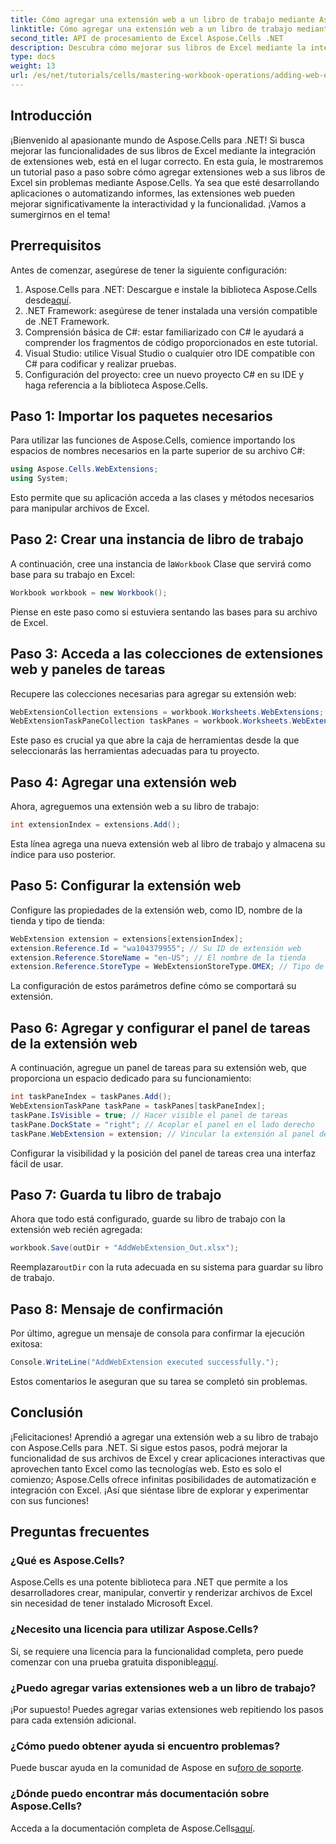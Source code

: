 ```yaml
---
title: Cómo agregar una extensión web a un libro de trabajo mediante Aspose.Cells
linktitle: Cómo agregar una extensión web a un libro de trabajo mediante Aspose.Cells
second_title: API de procesamiento de Excel Aspose.Cells .NET
description: Descubra cómo mejorar sus libros de Excel mediante la integración de extensiones web con Aspose.Cells para .NET. Este tutorial paso a paso cubre los requisitos previos y un ejemplo de código detallado.
type: docs
weight: 13
url: /es/net/tutorials/cells/mastering-workbook-operations/adding-web-extension/
---
```

## Introducción

¡Bienvenido al apasionante mundo de Aspose.Cells para .NET! Si busca mejorar las funcionalidades de sus libros de Excel mediante la integración de extensiones web, está en el lugar correcto. En esta guía, le mostraremos un tutorial paso a paso sobre cómo agregar extensiones web a sus libros de Excel sin problemas mediante Aspose.Cells. Ya sea que esté desarrollando aplicaciones o automatizando informes, las extensiones web pueden mejorar significativamente la interactividad y la funcionalidad. ¡Vamos a sumergirnos en el tema!

## Prerrequisitos

Antes de comenzar, asegúrese de tener la siguiente configuración:

1.  Aspose.Cells para .NET: Descargue e instale la biblioteca Aspose.Cells desde[aquí](https://releases.aspose.com/cells/net/).
2. .NET Framework: asegúrese de tener instalada una versión compatible de .NET Framework.
3. Comprensión básica de C#: estar familiarizado con C# le ayudará a comprender los fragmentos de código proporcionados en este tutorial.
4. Visual Studio: utilice Visual Studio o cualquier otro IDE compatible con C# para codificar y realizar pruebas.
5. Configuración del proyecto: cree un nuevo proyecto C# en su IDE y haga referencia a la biblioteca Aspose.Cells.

## Paso 1: Importar los paquetes necesarios

Para utilizar las funciones de Aspose.Cells, comience importando los espacios de nombres necesarios en la parte superior de su archivo C#:

```csharp
using Aspose.Cells.WebExtensions;
using System;
```

Esto permite que su aplicación acceda a las clases y métodos necesarios para manipular archivos de Excel.

## Paso 2: Crear una instancia de libro de trabajo

 A continuación, cree una instancia de la`Workbook` Clase que servirá como base para su trabajo en Excel:

```csharp
Workbook workbook = new Workbook();
```

Piense en este paso como si estuviera sentando las bases para su archivo de Excel.

## Paso 3: Acceda a las colecciones de extensiones web y paneles de tareas

Recupere las colecciones necesarias para agregar su extensión web:

```csharp
WebExtensionCollection extensions = workbook.Worksheets.WebExtensions;
WebExtensionTaskPaneCollection taskPanes = workbook.Worksheets.WebExtensionTaskPanes;
```

Este paso es crucial ya que abre la caja de herramientas desde la que seleccionarás las herramientas adecuadas para tu proyecto.

## Paso 4: Agregar una extensión web

Ahora, agreguemos una extensión web a su libro de trabajo:

```csharp
int extensionIndex = extensions.Add();
```

Esta línea agrega una nueva extensión web al libro de trabajo y almacena su índice para uso posterior.

## Paso 5: Configurar la extensión web

Configure las propiedades de la extensión web, como ID, nombre de la tienda y tipo de tienda:

```csharp
WebExtension extension = extensions[extensionIndex];
extension.Reference.Id = "wa104379955"; // Su ID de extensión web
extension.Reference.StoreName = "en-US"; // El nombre de la tienda
extension.Reference.StoreType = WebExtensionStoreType.OMEX; // Tipo de tienda
```

La configuración de estos parámetros define cómo se comportará su extensión.

## Paso 6: Agregar y configurar el panel de tareas de la extensión web

A continuación, agregue un panel de tareas para su extensión web, que proporciona un espacio dedicado para su funcionamiento:

```csharp
int taskPaneIndex = taskPanes.Add();
WebExtensionTaskPane taskPane = taskPanes[taskPaneIndex];
taskPane.IsVisible = true; // Hacer visible el panel de tareas
taskPane.DockState = "right"; // Acoplar el panel en el lado derecho
taskPane.WebExtension = extension; // Vincular la extensión al panel de tareas
```

Configurar la visibilidad y la posición del panel de tareas crea una interfaz fácil de usar.

## Paso 7: Guarda tu libro de trabajo

Ahora que todo está configurado, guarde su libro de trabajo con la extensión web recién agregada:

```csharp
workbook.Save(outDir + "AddWebExtension_Out.xlsx");
```

 Reemplazar`outDir` con la ruta adecuada en su sistema para guardar su libro de trabajo.

## Paso 8: Mensaje de confirmación

Por último, agregue un mensaje de consola para confirmar la ejecución exitosa:

```csharp
Console.WriteLine("AddWebExtension executed successfully.");
```

Estos comentarios le aseguran que su tarea se completó sin problemas.

## Conclusión

¡Felicitaciones! Aprendió a agregar una extensión web a su libro de trabajo con Aspose.Cells para .NET. Si sigue estos pasos, podrá mejorar la funcionalidad de sus archivos de Excel y crear aplicaciones interactivas que aprovechen tanto Excel como las tecnologías web. Esto es solo el comienzo; Aspose.Cells ofrece infinitas posibilidades de automatización e integración con Excel. ¡Así que siéntase libre de explorar y experimentar con sus funciones!

## Preguntas frecuentes

### ¿Qué es Aspose.Cells?
Aspose.Cells es una potente biblioteca para .NET que permite a los desarrolladores crear, manipular, convertir y renderizar archivos de Excel sin necesidad de tener instalado Microsoft Excel.

### ¿Necesito una licencia para utilizar Aspose.Cells?
Sí, se requiere una licencia para la funcionalidad completa, pero puede comenzar con una prueba gratuita disponible[aquí](https://releases.aspose.com/).

### ¿Puedo agregar varias extensiones web a un libro de trabajo?
¡Por supuesto! Puedes agregar varias extensiones web repitiendo los pasos para cada extensión adicional.

### ¿Cómo puedo obtener ayuda si encuentro problemas?
 Puede buscar ayuda en la comunidad de Aspose en su[foro de soporte](https://forum.aspose.com/c/cells/9).

### ¿Dónde puedo encontrar más documentación sobre Aspose.Cells?
 Acceda a la documentación completa de Aspose.Cells[aquí](https://reference.aspose.com/cells/net/).
